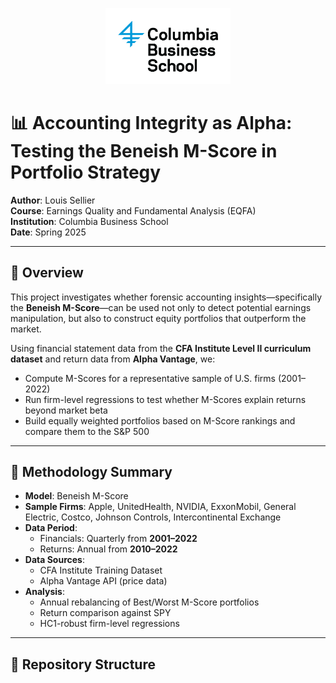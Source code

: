 <p align="center">
  <img src="data/cbs_logo.png" alt="Columbia Business School" width="200"/>
</p>

# 📊 Accounting Integrity as Alpha: Testing the Beneish M-Score in Portfolio Strategy

**Author**: Louis Sellier  
**Course**: Earnings Quality and Fundamental Analysis (EQFA)  
**Institution**: Columbia Business School  
**Date**: Spring 2025

---

## 🧠 Overview

This project investigates whether forensic accounting insights—specifically the **Beneish M-Score**—can be used not only to detect potential earnings manipulation, but also to construct equity portfolios that outperform the market.

Using financial statement data from the **CFA Institute Level II curriculum dataset** and return data from **Alpha Vantage**, we:

- Compute M-Scores for a representative sample of U.S. firms (2001–2022)
- Run firm-level regressions to test whether M-Scores explain returns beyond market beta
- Build equally weighted portfolios based on M-Score rankings and compare them to the S&P 500

---

## 🧮 Methodology Summary

- **Model**: Beneish M-Score  
- **Sample Firms**: Apple, UnitedHealth, NVIDIA, ExxonMobil, General Electric, Costco, Johnson Controls, Intercontinental Exchange  
- **Data Period**:  
  - Financials: Quarterly from **2001–2022**  
  - Returns: Annual from **2010–2022**  
- **Data Sources**:  
  - CFA Institute Training Dataset  
  - Alpha Vantage API (price data)  
- **Analysis**:  
  - Annual rebalancing of Best/Worst M-Score portfolios  
  - Return comparison against SPY  
  - HC1-robust firm-level regressions

---

## 📂 Repository Structure
